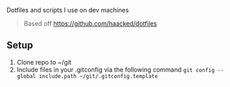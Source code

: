 Dotfiles and scripts I use on dev machines

> Based off https://github.com/haacked/dotfiles

## Setup
1. Clone repo to ~/git
1. Include files in your .gitconfig via the following command ```git config --global include.path ~/git/.gitconfig.template```
